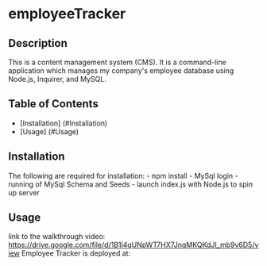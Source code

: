 # employeeTracker

## Description

This is a content management system (CMS).  It is a command-line application which manages my company's employee database using Node.js, Inquirer, and MySQL.

## Table of Contents

- [Installation] (#Installation)
- [Usage] (#Usage)

## Installation

The following are required for installation:
                                            - npm install
                                            - MySql login
                                            - running of MySql Schema and Seeds
                                            - launch index.js with Node.js to spin up server
                                            
## Usage

link to the walkthrough video: https://drive.google.com/file/d/1B1l4qUNpWT7HX7JnqMKQKdJI_mb9v6D5/view
Employee Tracker is deployed at: 
